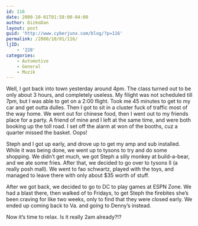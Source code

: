 ```yaml
---
id: 116
date: 2000-10-01T01:58:00-04:00
author: DizkoDan
layout: post
guid: 'http://www.cyberjunx.com/blog/?p=116'
permalink: /2000/10/01/116/
ljID:
    - '228'
categories:
    - Automotive
    - General
    - Muzik
---
```


Well, I got back into town yesterday around 4pm. The class turned out to be only about 3 hours, and completely useless. My filight was not scheduled till 7pm, but I was able to get on a 2:00 flight. Took me 45 minutes to get to my car and get outta dulles. Then I got to sit in a cluster fuck of traffic most of the way home. We went out for chinese food, then I went out to my friends place for a party. A friend of mine and I left at the same time, and were both booking up the toll road. I set off the alarm at won of the booths, cuz a quarter missed the basket. Oops!

Steph and I got up early, and drove up to get my amp and sub installed. While it was being done, we went up to tysons to try and do some shopping. We didn’t get much, we got Steph a silly monkey at build-a-bear, and we ate some fries. After that, we decided to go over to tysons II (a really posh mall). We went to fao schwartz, played with the toys, and managed to leave there with only about $35 worth of stuff.

After we got back, we decided to go to DC to play games at ESPN Zone. We had a blast there, then walked of to Fridays, to get Steph the firebites she’s been craving for like two weeks, only to find that they were closed early. We ended up coming back to Va. and going to Denny’s instead.

Now it’s time to relax. Is it really 2am already?!?
